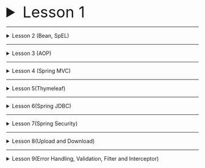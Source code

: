<details>
<summary style="font-size:40px;">Lesson 1</summary>

1. Rasmdagi page ni HTML,CSS dan foydalanib yarating !
2. Yuqoridagi rasmdagi page ni HTML,BOOTSTRAP dan foydalanib yarating !
3. HTML, CSS, JS dan foydalanib calculator yarating ?

</details>

------

<details>
<summary>Lesson 2 (Bean, SpEL)</summary>

* XML Based konfiguratsiyadan foydalanib bean yarating.
* va ushbu bean-ni propertylarni SpEL orqali to'ldiring.
* Huddi shu ishni Annotation Based konfiguratsiya orqali qiling.

</details>

------

<details>
<summary>Lesson 3 (AOP)</summary>

* Transform nomli class yarating va uni ichida start() nomli method yozing va ushbu method chaqirilganda log
tashlaydigan dastur yozing. XML Based konfiguratsiyadan foydalanib. 
* Transform classni start() methodida exception sodir bo'lganda log tashlaydigan dastur yozing. Java Based
konfiguratsiya bilan.

</details>

------

<details>
<summary>Lesson 4 (Spring MVC)</summary>

* Spring MVC dan foydalanib databasedan userlarni olib ekran chiqazuvchi dastur yozing.
* Har bir userni to'liq ma'lumotlarni ko'rish uchun ham alohida pageda ko'rsatadigan API bo'lsin.

</details>

------

<details>
<summary>Lesson 5(Thymeleaf)</summary>

* 4chi darsda yozgan dasturimizni thymeleafdan foydalanib CRUD amallarni qila olish imkoniyatlarni ham qo'shing.

</details>

------

<details>
<summary>Lesson 6(Spring JDBC)</summary>

* Spring JDBC dan foydalanib CRUD qiling va API chiqazing.

</details>

------

<details>
<summary>Lesson 7(Spring Security)</summary>

* Spring Security o'zingiz qaytadan yozing va endi username bilan emas, email orqali kira oladigan qiling.
* va Thymeleaf orqali login va register page yarating.

</details>

------

<details>
<summary>Lesson 8(Upload and Download)</summary>

* Multi File qabul qiladigan va yuklab bo'lgandan so'ng filelarni pathni List qilib qaytaradigan Rest API yozing.

</details>

------

<details>
<summary>Lesson 9(Error Handling, Validation, Filter and Interceptor)</summary>

* Blog yaratadigan dastur yozing.
* Agar Blog toplimasa Error ni ushlang va ekranga 404 page chiqazing.
* Blog Create qiloyotgan paytda validatorlar qo'shing. Agar fieldlardan biri valid bo'lmasa error tashlangan.
* Errorlarni user tanlagan tilga qarab textlarni o'zgartiring.

</details>


